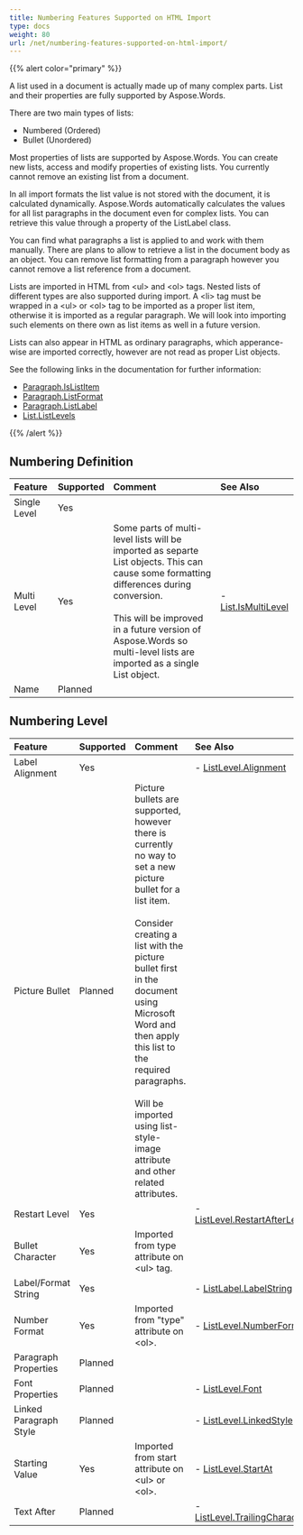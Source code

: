 ```yaml
---
title: Numbering Features Supported on HTML Import
type: docs
weight: 80
url: /net/numbering-features-supported-on-html-import/
---
```


{{% alert color="primary" %}} 

A list used in a document is actually made up of many complex parts. List and their properties are fully supported by Aspose.Words.

There are two main types of lists:

- Numbered (Ordered)
- Bullet (Unordered)

Most properties of lists are supported by Aspose.Words. You can create new lists, access and modify properties of existing lists. You currently cannot remove an existing list from a document.

In all import formats the list value is not stored with the document, it is calculated dynamically. Aspose.Words automatically calculates the values for all list paragraphs in the document even for complex lists. You can retrieve this value through a property of the ListLabel class.

You can find what paragraphs a list is applied to and work with them manually. There are plans to allow to retrieve a list in the document body as an object. You can remove list formatting from a paragraph however you cannot remove a list reference from a document.

Lists are imported in HTML from &lt;ul&gt; and &lt;ol&gt; tags. Nested lists of different types are also supported during import. A &lt;li&gt; tag must be wrapped in a &lt;ul&gt; or &lt;ol&gt; tag to be imported as a proper list item, otherwise it is imported as a regular paragraph. We will look into importing such elements on there own as list items as well in a future version.

Lists can also appear in HTML as ordinary paragraphs, which apperance-wise are imported correctly, however are not read as proper List objects.

See the following links in the documentation for further information:

- [Paragraph.IsListItem](https://apireference.aspose.com/words/net/aspose.words/compositenode/properties/islistitem)
- [Paragraph.ListFormat](https://apireference.aspose.com/words/net/aspose.words/compositenode/properties/listformat)
- [Paragraph.ListLabel](https://apireference.aspose.com/words/net/aspose.words/compositenode/properties/listlabel)
- [List.ListLevels](https://apireference.aspose.com/words/net/aspose.words.lists/list/properties/listlevels)

{{% /alert %}} 
## **Numbering Definition**

|**Feature**|**Supported**|**Comment**|**See Also**|
| :- | :- | :- | :- |
|Single Level |Yes | | |
|Multi Level |Yes |Some parts of multi-level lists will be imported as separte List objects. This can cause some formatting differences during conversion. <br><br>This will be improved in a future version of Aspose.Words so multi-level lists are imported as a single List object. |- [List.IsMultiLevel](https://apireference.aspose.com/words/net/aspose.words.lists/list/properties/ismultilevel)|
|Name |Planned | | |
## **Numbering Level**

|**Feature**|**Supported**|**Comment**|**See Also**|
| :- | :- | :- | :- |
|Label Alignment |Yes | |- [ListLevel.Alignment](https://apireference.aspose.com/words/net/aspose.words.lists/listlevel/properties/alignment)|
|Picture Bullet |Planned |Picture bullets are supported, however there is currently no way to set a new picture bullet for a list item. <br><br>Consider creating a list with the picture bullet first in the document using Microsoft Word and then apply this list to the required paragraphs. <br><br>Will be imported using list-style-image attribute and other related attributes. | |
|Restart Level |Yes | |- [ListLevel.RestartAfterLevel](https://apireference.aspose.com/words/net/aspose.words.lists/listlevel/properties/restartafterlevel)|
|Bullet Character |Yes |Imported from type attribute on &lt;ul&gt; tag. | |
|Label/Format String |Yes | |- [ListLabel.LabelString](https://apireference.aspose.com/words/net/aspose.words.lists/listlabel/properties/labelstring)|
|Number Format |Yes |Imported from "type" attribute on &lt;ol&gt;. |- [ListLevel.NumberFormat](https://apireference.aspose.com/words/net/aspose.words.lists/listlevel/properties/numberformat)|
|Paragraph Properties |Planned | | |
|Font Properties |Planned | |- [ListLevel.Font](https://apireference.aspose.com/words/net/aspose.words.lists/listlevel/properties/font)|
|Linked Paragraph Style |Planned | |- [ListLevel.LinkedStyle](https://apireference.aspose.com/words/net/aspose.words.lists/listlevel/properties/linkedstyle)|
|Starting Value |Yes |Imported from start attribute on &lt;ul&gt; or &lt;ol&gt;. |- [ListLevel.StartAt](https://apireference.aspose.com/words/net/aspose.words.lists/listlevel/properties/startat)|
|Text After |Planned | |- [ListLevel.TrailingCharacter](https://apireference.aspose.com/words/net/aspose.words.lists/listlevel/properties/trailingcharacter)|

